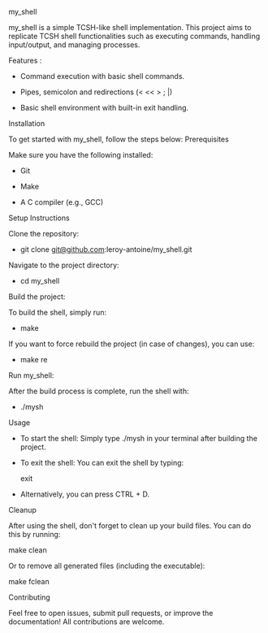 my_shell

my_shell is a simple TCSH-like shell implementation. This project aims to replicate TCSH shell functionalities such as executing commands, handling input/output, and managing processes.

Features :

- Command execution with basic shell commands.

- Pipes, semicolon and redirections (< << > ; |)

- Basic shell environment with built-in exit handling.

Installation

To get started with my_shell, follow the steps below:
Prerequisites

Make sure you have the following installed:

-    Git

-    Make

 -   A C compiler (e.g., GCC)

Setup Instructions


Clone the repository:

- git clone git@github.com:leroy-antoine/my_shell.git


Navigate to the project directory:

- cd my_shell


Build the project:

To build the shell, simply run:

- make

If you want to force rebuild the project (in case of changes), you can use:

- make re


Run my_shell:

After the build process is complete, run the shell with:

- ./mysh

Usage

-    To start the shell:
    Simply type ./mysh in your terminal after building the project.

-    To exit the shell: You can exit the shell by typing:

      exit

-    Alternatively, you can press CTRL + D.


Cleanup

After using the shell, don't forget to clean up your build files. You can do this by running:

make clean

Or to remove all generated files (including the executable):

make fclean

Contributing

Feel free to open issues, submit pull requests, or improve the documentation! All contributions are welcome.
